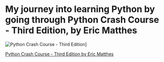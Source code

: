 # My journey into learning Python by going through **Python Crash Course - Third Edition**, by Eric Matthes

![Python Crash Course - Third Edition](https://github.com/rsoto003/python-playground/assets/17730591/06b5d919-7576-449a-8ab5-4d8557db4712)]

[Python Crash Course - Third Edition by Eric Matthes](https://ehmatthes.github.io/pcc_3e/)
